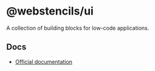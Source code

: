 # @webstencils/ui

A collection of building blocks for low-code applications.

## Docs

- [Official documentation](https://webstencils.github.io/sdk/)
